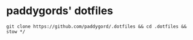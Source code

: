# paddygords' dotfiles

`git clone https://github.com/paddygord/.dotfiles && cd .dotfiles && stow */`
